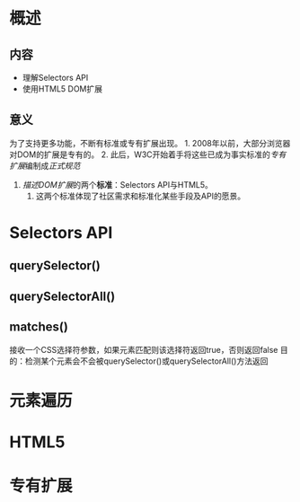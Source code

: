 # 概述
## 内容
- 理解Selectors API
- 使用HTML5 DOM扩展
## 意义
为了支持更多功能，不断有标准或专有扩展出现。
	1. 2008年以前，大部分浏览器对DOM的扩展是专有的。
	2. 此后，W3C开始着手将这些已成为事实标准的*专有扩展*编制成*正式规范* 
1. *描述DOM扩展*的两个**标准**：Selectors API与HTML5。
	1. 这两个标准体现了社区需求和标准化某些手段及API的愿景。
# Selectors API
## querySelector()
## querySelectorAll()
## matches()
接收一个CSS选择符参数，如果元素匹配则该选择符返回true，否则返回false
目的：检测某个元素会不会被querySelector()或querySelectorAll()方法返回
# 元素遍历

# HTML5

# 专有扩展

